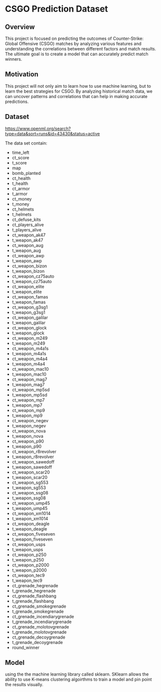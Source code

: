 # CSGO Prediction Dataset
## Overview 
This project is focused on predicting the outcomes of Counter-Strike: Global Offensive (CSGO) matches by analyzing various features and understanding the correlations between different factors and match results. The ultimate goal is to create a model that can accurately predict match winners.

## Motivation
This project will not only aim to learn how to use machine learning, but to learn the best strategies for CSGO. By analyzing historical match data, we can uncover patterns and correlations that can help in making accurate predictions.

## Dataset

https://www.openml.org/search?type=data&sort=runs&id=43430&status=active

The data set contain:
- time_left
- ct_score 
- t_score
- map
- bomb_planted
- ct_health
- t_health 
- ct_armor
- t_armor
- ct_money
- t_money
- ct_helmets
- t_helmets
- ct_defuse_kits
- ct_players_alive
- t_players_alive
- ct_weapon_ak47
- t_weapon_ak47
- ct_weapon_aug
- t_weapon_aug
- ct_weapon_awp
- t_weapon_awp
- ct_weapon_bizon
- t_weapon_bizon
- ct_weapon_cz75auto
- t_weapon_cz75auto
- ct_weapon_elite
- t_weapon_elite
- ct_weapon_famas
- t_weapon_famas
- ct_weapon_g3sg1
- t_weapon_g3sg1
- ct_weapon_galilar
- t_weapon_galilar
- ct_weapon_glock
- t_weapon_glock
- ct_weapon_m249
- t_weapon_m249
- ct_weapon_m4a1s
- t_weapon_m4a1s
- ct_weapon_m4a4
- t_weapon_m4a4
- ct_weapon_mac10
- t_weapon_mac10
- ct_weapon_mag7
- t_weapon_mag7
- ct_weapon_mp5sd
- t_weapon_mp5sd
- ct_weapon_mp7
- t_weapon_mp7
- ct_weapon_mp9
- t_weapon_mp9
- ct_weapon_negev
- t_weapon_negev
- ct_weapon_nova
- t_weapon_nova
- ct_weapon_p90
- t_weapon_p90
- ct_weapon_r8revolver
- t_weapon_r8revolver
- ct_weapon_sawedoff
- t_weapon_sawedoff
- ct_weapon_scar20
- t_weapon_scar20
- ct_weapon_sg553
- t_weapon_sg553
- ct_weapon_ssg08
- t_weapon_ssg08
- ct_weapon_ump45
- t_weapon_ump45
- ct_weapon_xm1014
- t_weapon_xm1014
- ct_weapon_deagle
- t_weapon_deagle
- ct_weapon_fiveseven
- t_weapon_fiveseven
- ct_weapon_usps
- t_weapon_usps
- ct_weapon_p250
- t_weapon_p250
- ct_weapon_p2000
- t_weapon_p2000
- ct_weapon_tec9
- t_weapon_tec9
- ct_grenade_hegrenade
- t_grenade_hegrenade
- ct_grenade_flashbang
- t_grenade_flashbang
- ct_grenade_smokegrenade
- t_grenade_smokegrenade
- ct_grenade_incendiarygrenade
- t_grenade_incendiarygrenade
- ct_grenade_molotovgrenade
- t_grenade_molotovgrenade
- ct_grenade_decoygrenade
- t_grenade_decoygrenade
- round_winner

## Model
using the the machine learning library called sklearn. SKlearn allows the ability to use K-means clustering algoirthms to train a model and pin point the results visually.
